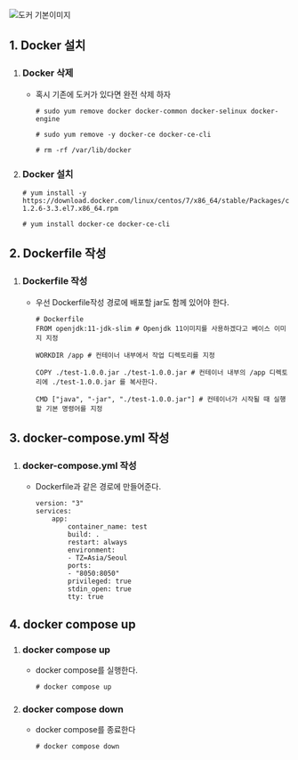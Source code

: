 ![도커 기본이미지](https://github.com/user-attachments/assets/90b27680-a3da-473c-bc18-62e8f993a28f)

## 1. Docker 설치
1. ### Docker 삭제
    - 혹시 기존에 도커가 있다면 완전 삭제 하자
        ```
        # sudo yum remove docker docker-common docker-selinux docker-engine

        # sudo yum remove -y docker-ce docker-ce-cli

        # rm -rf /var/lib/docker
        ```
2. ### Docker 설치
    ```
    # yum install -y https://download.docker.com/linux/centos/7/x86_64/stable/Packages/containerd.io-1.2.6-3.3.el7.x86_64.rpm

    # yum install docker-ce docker-ce-cli
    ```

## 2. Dockerfile 작성
1. ### Dockerfile 작성
    - 우선 Dockerfile작성 경로에 배포할 jar도 함께 있어야 한다.
        ```
        # Dockerfile
        FROM openjdk:11-jdk-slim # Openjdk 11이미지를 사용하겠다고 베이스 이미지 지정

        WORKDIR /app # 컨테이너 내부에서 작업 디렉토리를 지정

        COPY ./test-1.0.0.jar ./test-1.0.0.jar # 컨테이너 내부의 /app 디렉토리에 ./test-1.0.0.jar 를 복사한다.

        CMD ["java", "-jar", "./test-1.0.0.jar"] # 컨테이너가 시작될 때 실행할 기본 명령어를 지정

        ```

## 3. docker-compose.yml 작성
1. ### docker-compose.yml 작성
    - Dockerfile과 같은 경로에 만들어준다.
        ```
        version: "3"
        services:
            app:
                container_name: test
                build: .
                restart: always
                environment:
                - TZ=Asia/Seoul
                ports:
                - "8050:8050"
                privileged: true
                stdin_open: true
                tty: true
        ```

## 4. docker compose up 
1. ### docker compose up
    - docker compose를 실행한다.
        ```
        # docker compose up
        ```

2. ### docker compose down
    - docker compose를 종료한다
        ```
        # docker compose down
        ```


